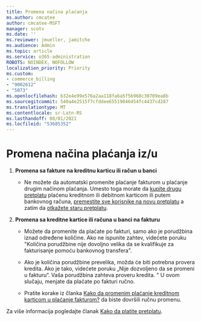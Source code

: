 ```yaml
---
title: Promena načina plaćanja
ms.author: cmcatee
author: cmcatee-MSFT
manager: scotv
ms.date: ''
ms.reviewer: jmueller, jamitche
ms.audience: Admin
ms.topic: article
ms.service: o365-administration
ROBOTS: NOINDEX, NOFOLLOW
localization_priority: Priority
ms.custom:
- commerce_billing
- "9002612"
- "5073"
ms.openlocfilehash: b32e4e99e576a2aa118fa6a5f5b968c30709ea8b
ms.sourcegitcommit: 540a4e2515f7cfddee65519046454fc4437cd287
ms.translationtype: MT
ms.contentlocale: sr-Latn-RS
ms.lasthandoff: 08/01/2021
ms.locfileid: "53685352"
---
```

# <a name="change-payment-method-fromto"></a>Promena načina plaćanja iz/u

1. **Promena sa fakture na kreditnu karticu ili račun u banci**

    - Ne možete da automatski promenite plaćanje fakturom u plaćanje drugim načinom plaćanja. Umesto toga morate da [kupite drugu pretplatu](/microsoft-365/commerce/try-or-buy-microsoft-365#buy-a-different-subscription) plaćenu kreditnom ili debitnom karticom ili putem bankovnog računa, [premestite sve korisnike na novu pretplatu](/microsoft-365/commerce/subscriptions/move-users-different-subscription) a zatim da [otkažete staru pretplatu](/microsoft-365/commerce/subscriptions/cancel-your-subscription).

2. **Promena sa kreditne kartice ili računa u banci na fakturu**

    - Možete da promenite da plaćate po fakturi, samo ako je porudžbina iznad određene količine. Ako ne ispunite zahtev, videćete poruku "Količina porudžbine nije dovoljno velika da se kvalifikuje za fakturisanje pomoću bankovnog transfera".

    - Ako je količina porudžbine prevelika, možda će biti potrebna provera kredita. Ako je tako, videćete poruku „Nije dozvoljeno da se promeni u fakturu“. Vaša porudžbina zahteva proveru kredita. " U ovom slučaju, menjate da plaćate po fakturi ručno.

    - Pratite korake iz članka [Kako da promenim plaćanje kreditnom karticom u plaćanje fakturom?](how-do-i-change-from-credit-card-payments-to-invoice.md) da biste dovršili ručnu promenu.

Za više informacija pogledajte članak [Kako da platite pretplatu](/microsoft-365/commerce/billing-and-payments/pay-for-your-subscription).
